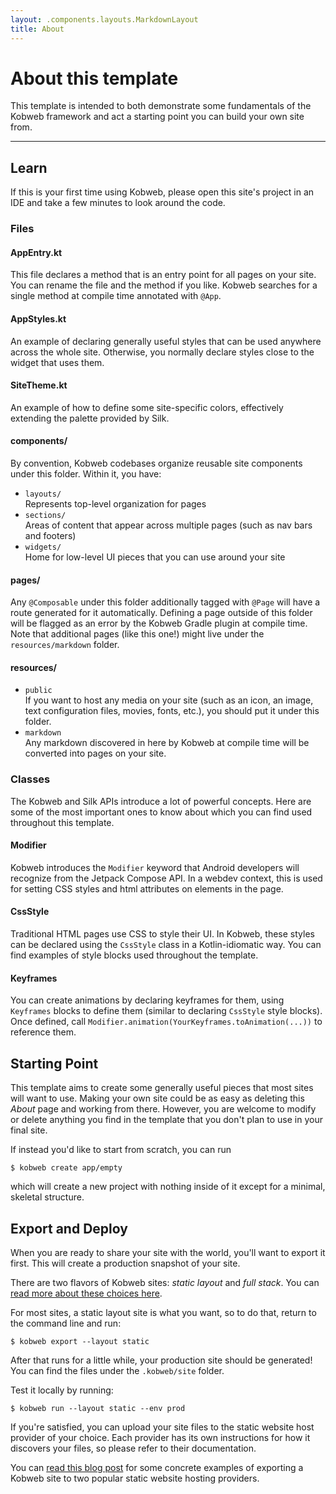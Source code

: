```yaml
---
layout: .components.layouts.MarkdownLayout
title: About
---
```


# About this template

This template is intended to both demonstrate some fundamentals of the Kobweb framework and act a starting point you can
build your own site from.

---

## Learn

If this is your first time using Kobweb, please open this site's project in an IDE and take a few minutes to look around
the code.

### Files

#### AppEntry.kt

This file declares a method that is an entry point for all pages on your site. You can rename the file and the method if
you like. Kobweb searches for a single method at compile time annotated with `@App`.

#### AppStyles.kt

An example of declaring generally useful styles that can be used anywhere across the whole site. Otherwise, you normally
declare styles close to the widget that uses them.

#### SiteTheme.kt

An example of how to define some site-specific colors, effectively extending the palette provided by Silk.

#### components/

By convention, Kobweb codebases organize reusable site components under this folder. Within it, you have:

* `layouts/`<br>
  Represents top-level organization for pages
* `sections/`<br>
  Areas of content that appear across multiple pages (such as nav bars and footers)
* `widgets/`<br>
  Home for low-level UI pieces that you can use around your site

#### pages/

Any `@Composable` under this folder additionally tagged with `@Page` will have a route generated for it automatically.
Defining a page outside of this folder will be flagged as an error by the Kobweb Gradle plugin at compile time. Note
that additional pages (like this one!) might live under the `resources/markdown` folder.

#### resources/

* `public`<br>
  If you want to host any media on your site (such as an icon, an image, text configuration files, movies, fonts, etc.),
  you should put it under this folder.
* `markdown`<br>
  Any markdown discovered in here by Kobweb at compile time will be converted into pages on your site.

### Classes

The Kobweb and Silk APIs introduce a lot of powerful concepts. Here are some of the most important ones to know about
which you can find used throughout this template.

#### Modifier

Kobweb introduces the `Modifier` keyword that Android developers will recognize from the Jetpack Compose API. In a
webdev context, this is used for setting CSS styles and html attributes on elements in the page.

#### CssStyle

Traditional HTML pages use CSS to style their UI. In Kobweb, these styles can be declared using the `CssStyle`
class in a Kotlin-idiomatic way. You can find examples of style blocks used throughout the template.

#### Keyframes

You can create animations by declaring keyframes for them, using `Keyframes` blocks to define them (similar to
declaring `CssStyle` style blocks). Once defined, call `Modifier.animation(YourKeyframes.toAnimation(...))` to
reference them.

## Starting Point

This template aims to create some generally useful pieces that most sites will want to use. Making your own site could
be as easy as deleting this *About* page and working from there. However, you are welcome to modify or delete anything
you find in the template that you don't plan to use in your final site.

If instead you'd like to start from scratch, you can run

```
$ kobweb create app/empty
```

which will create a new project with nothing inside of it except for a minimal, skeletal structure.

## Export and Deploy

When you are ready to share your site with the world, you'll want to export it first. This will create a production
snapshot of your site.

There are two flavors of Kobweb sites: *static layout* and *full stack*. You
can [read more about these choices here](https://kobweb.varabyte.com/docs/concepts/foundation/exporting#static-layout-vs-full-stack-sites).

For most sites, a static layout site is what you want, so to do that, return to the command line and run:

```
$ kobweb export --layout static
```

After that runs for a little while, your production site should be generated! You can find the files under the
`.kobweb/site` folder.

Test it locally by running:

```
$ kobweb run --layout static --env prod
```

If you're satisfied, you can upload your site files to the static website host provider of your choice. Each provider
has its own instructions for how it discovers your files, so please refer to their documentation.

You can [read this blog post](https://bitspittle.dev/blog/2022/staticdeploy) for some concrete examples of exporting a
Kobweb site to two popular static website hosting providers.
